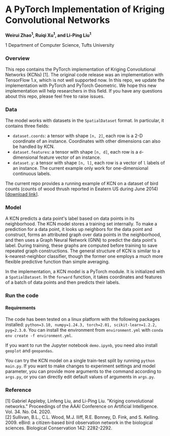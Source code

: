 # A PyTorch Implementation of Kriging Convolutional Networks 

**Weirui Zhao<sup>1</sup>, Ruiqi Xu<sup>1</sup>, and Li-Ping Liu<sup>1</sup>**

1 Department of Computer Science, Tufts University

### Overview

This repo contains the PyTorch implementation of Kriging Convolutional Networks (KCNs) [1]. The original code release was an implementation with TensorFlow 1.x, which is not well supported now. In this repo, we update the implementation with PyTorch and PyTorch Geometric. We hope this new implementation will help researchers in this field. If you have any questions about this repo, please feel free to raise issues. 

### Data

The model works with datasets in the `SpatialDataset` format. In particular, it contains three fields: 

* `dataset.coords`: a tensor with shape `[n, 2]`, each row is a 2-D coordinate of an instance. Coordinates with other dimensions can also be handled by KCN.      
* `dataset.features`: a tensor with shape `[n, d]`, each row is a `d`-dimensional feature vector of an instance.    
* `dataset.y`: a tensor with shape `[n, l]`, each row is a vector of `l` labels of an instance. The current example only work for one-dimensional continuous labels.    

The current repo provides a running example of KCN on a dataset of bird counts (counts of wood thrush reported in Eeatern US during June 2014) [[download link](https://tufts.box.com/v/kcn-bird-count-dataset)]. 
  
### Model

A KCN predicts a data point's label based on data points in its neighborhood. The KCN model stores a training set internally. To make a prediction for a data point, it looks up neighbors for the data point and construct, forms an attributed graph over data points in the neighborhood, and then uses a Graph Neural Network (GNN) to predict the data point's label. During training, these graphs are computed before training to save repeated graph constructions. The general structure of KCN is similar to a k-nearest-neighbor classifier, though the former one employs a much more flexible predictive function than simple averaging.

In the implementation, a KCN model is a PyTorch module. It is initialized with a `SpatialDataset`. In the `forward` function, it takes coordinates and features of a batch of data points and then predicts their labels.    

### Run the code

#### Requirements
The code has been tested on a linux platform with the following packages installed: `python=3.10, numpy=1.24.3, torch=2.01, scikit-learn=1.2.2, pyg=2.3.0`. You can install the environment from `environment.yml` with `conda env create -f environment.yml`.  

If you want to run the Jupyter notebook `demo.ipynb`, you need also install `geoplot` and `geopandas`. 

You can try the KCN model on a single train-test split by running `python main.py`. If you want to make changes to experiment settings and model parameter, you can provide more arguments to the command according to `args.py`, or you can directly edit default values of arguments in `args.py`. 

### Reference
[1] Gabriel Appleby, Linfeng Liu, and Li-Ping Liu. "Kriging convolutional networks." Proceedings of the AAAI Conference on Artificial Intelligence. Vol. 34. No. 04. 2020.   
[2] Sullivan, B.L., C.L. Wood, M.J. Iliff, R.E. Bonney, D. Fink, and S. Kelling. 2009. eBird: a citizen-based bird observation network in the biological sciences. Biological Conservation 142: 2282-2292.


